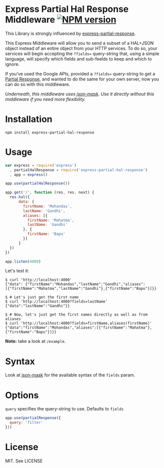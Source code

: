 # Express Partial Hal Response Middleware [![NPM version](https://badge.fury.io/js/express-partial-hal-response.png)](http://badge.fury.io/js/express-partial-hal-response)

This Library is strongly influenced by [express-partial-response](https://github.com/nemtsov/express-partial-response).

This Express Middleware will allow you to send a subset of a HAL+JSON object
instead of an entire object from your HTTP services. To do so, your services
will begin accepting the `?fields=` query-string that, using a simple language,
will specify which fields and sub-feelds to keep and which to ignore.

If you've used the Google APIs, provided a `?fields=` query-string to get a
[Partial Response](https://developers.google.com/+/api/#partial-responses),
and wanted to do the same for your own server, now you can do so with this
middleware.

*Underneath, this middleware uses [json-mask](https://github.com/nemtsov/json-mask).
Use it directly without this middleware if you need more flexibility.*

# Installation

```
npm install express-partial-hal-response
```

# Usage

```js
var express = require('express')
  , partialHalResponse = require('express-partial-hal-response')
  , app = express()

app.use(partialHalResponse())

app.get('/', function (res, res, next) {
  res.hal({
      data: {
        firstName: 'Mohandas',
        lastName: 'Gandhi',
        aliases: [{
          firstName: 'Mahatma',
          lastName: 'Gandhi'
        }, {
          firstName: 'Bapu'
        }]
      }
  })
})

app.listen(4000)
```

Let's test it:

```
$ curl 'http://localhost:4000'
{"data": {"firstName":"Mohandas","lastName":"Gandhi","aliases":[{"firstName":"Mahatma","lastName":"Gandhi"},{"firstName":"Bapu"}]}}

$ # Let's just get the first name
$ curl 'http://localhost:4000?fields=lastName'
{"data":"lastName":"Gandhi"}}

$ # Now, let's just get the first names directly as well as from aliases
$ curl 'http://localhost:4000?fields=firstName,aliases(firstName)'
{"data":"firstName":"Mohandas","aliases":[{"firstName":"Mahatma"},{"firstName":"Bapu"}]}}
```

**Note:** take a look at `/example`.

# Syntax

Look at [json-mask](https://github.com/nemtsov/json-mask) for the available syntax of the `fields` param.

# Options

`query` specifies the query-string to use. Defaults to `fields`

```js
app.use(partialResponse({
  query: 'filter'
}))
```

# License

MIT. See LICENSE